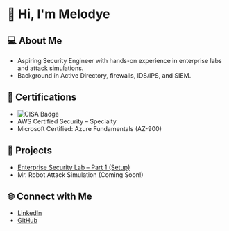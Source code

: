 # 👋 Hi, I'm Melodye

## 💻 About Me
- Aspiring Security Engineer with hands-on experience in enterprise labs and attack simulations.
- Background in Active Directory, firewalls, IDS/IPS, and SIEM.

## 📜 Certifications
- ![CISA Badge](link)
- AWS Certified Security – Specialty  
- Microsoft Certified: Azure Fundamentals (AZ-900)

## 🔗 Projects
- [Enterprise Security Lab – Part 1 (Setup)](https://github.com/<username>/enterprise-lab-part1-setup)
- Mr. Robot Attack Simulation (Coming Soon!)

## 🌐 Connect with Me
- [LinkedIn](https://www.linkedin.com/in/...)
- [GitHub](https://github.com/<username>)
